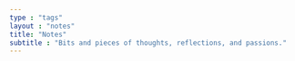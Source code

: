 ```yaml
---
type : "tags"
layout : "notes"
title: "Notes"
subtitle : "Bits and pieces of thoughts, reflections, and passions."
---
```

